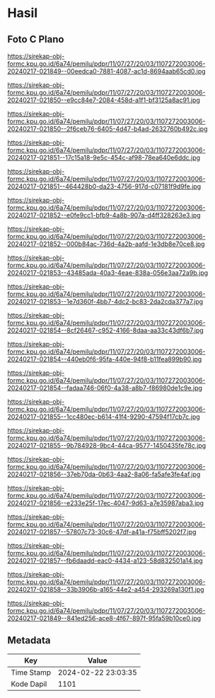 # Hasil

## Foto C Plano

https://sirekap-obj-formc.kpu.go.id/6a74/pemilu/pdpr/11/07/27/20/03/1107272003006-20240217-021849--00eedca0-7881-4087-ac1d-8694aab65cd0.jpg

https://sirekap-obj-formc.kpu.go.id/6a74/pemilu/pdpr/11/07/27/20/03/1107272003006-20240217-021850--e9cc84e7-2084-458d-a1f1-bf3125a8ac91.jpg

https://sirekap-obj-formc.kpu.go.id/6a74/pemilu/pdpr/11/07/27/20/03/1107272003006-20240217-021850--2f6ceb76-6405-4d47-b4ad-2632760b492c.jpg

https://sirekap-obj-formc.kpu.go.id/6a74/pemilu/pdpr/11/07/27/20/03/1107272003006-20240217-021851--17c15a18-9e5c-454c-af98-78ea640e6ddc.jpg

https://sirekap-obj-formc.kpu.go.id/6a74/pemilu/pdpr/11/07/27/20/03/1107272003006-20240217-021851--464428b0-da23-4756-917d-c07181f9d9fe.jpg

https://sirekap-obj-formc.kpu.go.id/6a74/pemilu/pdpr/11/07/27/20/03/1107272003006-20240217-021852--e0fe9cc1-bfb9-4a8b-907a-d4ff328263e3.jpg

https://sirekap-obj-formc.kpu.go.id/6a74/pemilu/pdpr/11/07/27/20/03/1107272003006-20240217-021852--000b84ac-736d-4a2b-aafd-1e3db8e70ce8.jpg

https://sirekap-obj-formc.kpu.go.id/6a74/pemilu/pdpr/11/07/27/20/03/1107272003006-20240217-021853--43485ada-40a3-4eae-838a-056e3aa72a9b.jpg

https://sirekap-obj-formc.kpu.go.id/6a74/pemilu/pdpr/11/07/27/20/03/1107272003006-20240217-021853--1e7d360f-4bb7-4dc2-bc83-2da2cda377a7.jpg

https://sirekap-obj-formc.kpu.go.id/6a74/pemilu/pdpr/11/07/27/20/03/1107272003006-20240217-021854--8cf26467-c952-4166-8daa-aa33c43df6b7.jpg

https://sirekap-obj-formc.kpu.go.id/6a74/pemilu/pdpr/11/07/27/20/03/1107272003006-20240217-021854--440eb0f6-95fa-440e-94f8-b11fea899b90.jpg

https://sirekap-obj-formc.kpu.go.id/6a74/pemilu/pdpr/11/07/27/20/03/1107272003006-20240217-021854--fadaa746-06f0-4a38-a8b7-f86980de1c9e.jpg

https://sirekap-obj-formc.kpu.go.id/6a74/pemilu/pdpr/11/07/27/20/03/1107272003006-20240217-021855--1cc480ec-b614-41f4-9290-47594f17cb7c.jpg

https://sirekap-obj-formc.kpu.go.id/6a74/pemilu/pdpr/11/07/27/20/03/1107272003006-20240217-021855--9b784928-9bc4-44ca-9577-1450435fe78c.jpg

https://sirekap-obj-formc.kpu.go.id/6a74/pemilu/pdpr/11/07/27/20/03/1107272003006-20240217-021856--37eb70da-0b63-4aa2-8a06-fa5afe3fe4af.jpg

https://sirekap-obj-formc.kpu.go.id/6a74/pemilu/pdpr/11/07/27/20/03/1107272003006-20240217-021856--e233e25f-17ec-4047-9d63-a7e35987aba3.jpg

https://sirekap-obj-formc.kpu.go.id/6a74/pemilu/pdpr/11/07/27/20/03/1107272003006-20240217-021857--57807c73-30c6-47df-a41a-f75bff5202f7.jpg

https://sirekap-obj-formc.kpu.go.id/6a74/pemilu/pdpr/11/07/27/20/03/1107272003006-20240217-021857--fb6daadd-eac0-4434-a123-58d832501a14.jpg

https://sirekap-obj-formc.kpu.go.id/6a74/pemilu/pdpr/11/07/27/20/03/1107272003006-20240217-021858--33b3906b-a165-44e2-a454-293269a130f1.jpg

https://sirekap-obj-formc.kpu.go.id/6a74/pemilu/pdpr/11/07/27/20/03/1107272003006-20240217-021849--841ed256-ace8-4f67-897f-95fa59b10ce0.jpg


## Metadata

| Key        | Value               |
| ---------- | ------------------- |
| Time Stamp | 2024-02-22 23:03:35 |
| Kode Dapil | 1101                |



